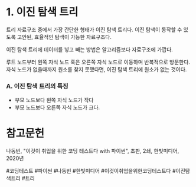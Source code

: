 # 1. 이진 탐색 트리

트리 자료구조 중에서 가장 간단한 형태가 이진 탐색 트리다. 이진 탐색이 동작할 수 있도록 고안된, 효율적인 탐색이 가능한 자료구조다.

이진 탐색 트리에 데이터를 넣고 빼는 방법은 알고리즘보다 자료구조에 가깝다.

루트 노드부터 왼쪽 자식 노드 혹은 오른쪽 자식 노드로 이동하며 반복적으로 방문한다. 자식 노드가 없을때까지 원소를 찾지 못했다면, 이진 탐색 트리에 원소가 없는 것이다.

### A. 이진 탐색 트리의 특징

- 부모 노드보다 왼쪽 자식 노드가 작다
- 부모 노드보다 오른쪽 자식 노드가 크다.



# 참고문헌

나동빈, "이것이 취업을 위한 코딩 테스트다 with 파이썬", 초판, 2쇄, 한빛미디어, 2020년

#코딩테스트 #파이썬 #나동빈 #한빛미디어 #이것이취업을위한코딩테스트다 #이진탐색트리 #트리 
